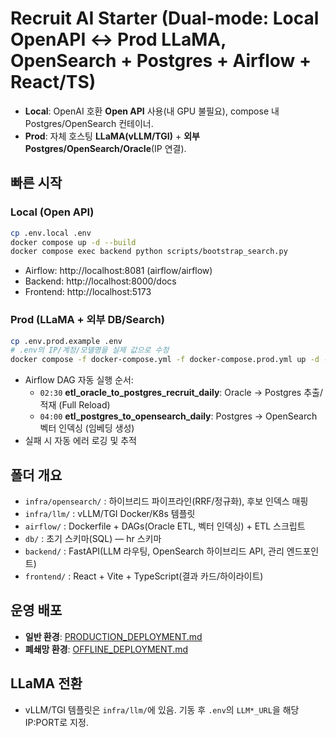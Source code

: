 # Recruit AI Starter (Dual-mode: Local OpenAPI ↔ Prod LLaMA, OpenSearch + Postgres + Airflow + React/TS)

- **Local**: OpenAI 호환 **Open API** 사용(내 GPU 불필요), compose 내 Postgres/OpenSearch 컨테이너.
- **Prod**: 자체 호스팅 **LLaMA(vLLM/TGI)** + **외부 Postgres/OpenSearch/Oracle**(IP 연결).

## 빠른 시작

### Local (Open API)
```bash
cp .env.local .env
docker compose up -d --build
docker compose exec backend python scripts/bootstrap_search.py
```
- Airflow: http://localhost:8081  (airflow/airflow)
- Backend: http://localhost:8000/docs
- Frontend: http://localhost:5173

### Prod (LLaMA + 외부 DB/Search)
```bash
cp .env.prod.example .env
# .env의 IP/계정/모델명을 실제 값으로 수정
docker compose -f docker-compose.yml -f docker-compose.prod.yml up -d --build
```
- Airflow DAG 자동 실행 순서:
  - `02:30` **etl_oracle_to_postgres_recruit_daily**: Oracle → Postgres 추출/적재 (Full Reload)
  - `04:00` **etl_postgres_to_opensearch_daily**: Postgres → OpenSearch 벡터 인덱싱 (임베딩 생성)
- 실패 시 자동 에러 로깅 및 추적

## 폴더 개요
- `infra/opensearch/` : 하이브리드 파이프라인(RRF/정규화), 후보 인덱스 매핑
- `infra/llm/` : vLLM/TGI Docker/K8s 템플릿
- `airflow/` : Dockerfile + DAGs(Oracle ETL, 벡터 인덱싱) + ETL 스크립트
- `db/` : 초기 스키마(SQL) — hr 스키마
- `backend/` : FastAPI(LLM 라우팅, OpenSearch 하이브리드 API, 관리 엔드포인트)
- `frontend/` : React + Vite + TypeScript(결과 카드/하이라이트)

## 운영 배포
- **일반 환경**: [PRODUCTION_DEPLOYMENT.md](PRODUCTION_DEPLOYMENT.md)
- **폐쇄망 환경**: [OFFLINE_DEPLOYMENT.md](OFFLINE_DEPLOYMENT.md)

## LLaMA 전환
- vLLM/TGI 템플릿은 `infra/llm/`에 있음. 기동 후 `.env`의 `LLM*_URL`을 해당 IP:PORT로 지정.
